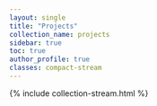 ```yaml
---
layout: single
title: "Projects"
collection_name: projects
sidebar: true
toc: true
author_profile: true
classes: compact-stream
---
```

{% include collection-stream.html %}
